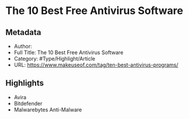 # The 10 Best Free Antivirus Software

## Metadata

* Author: 
* Full Title: The 10 Best Free Antivirus Software
* Category: #Type/Highlight/Article
* URL: https://www.makeuseof.com/tag/ten-best-antivirus-programs/

## Highlights

* Avira
* Bitdefender
* Malwarebytes Anti-Malware
